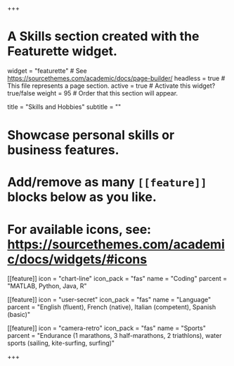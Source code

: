 +++
# A Skills section created with the Featurette widget.
widget = "featurette"  # See https://sourcethemes.com/academic/docs/page-builder/
headless = true  # This file represents a page section.
active = true  # Activate this widget? true/false
weight = 95  # Order that this section will appear.

title = "Skills and Hobbies"
subtitle = ""

# Showcase personal skills or business features.
# 
# Add/remove as many `[[feature]]` blocks below as you like.
# 
# For available icons, see: https://sourcethemes.com/academic/docs/widgets/#icons

[[feature]]
  icon = "chart-line"
  icon_pack = "fas"
  name = "Coding"
  parcent = "MATLAB, Python, Java, R"
  
[[feature]]
  icon = "user-secret"
  icon_pack = "fas"
  name = "Language"
  parcent = "English (fluent), French (native), Italian (competent), Spanish (basic)"  
  
[[feature]]
  icon = "camera-retro"
  icon_pack = "fas"
  name = "Sports"
  parcent = "Endurance (1 marathons, 3 half-marathons, 2 triathlons), water sports (sailing, kite-surfing, surfing)"

+++
